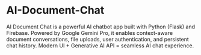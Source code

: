 # AI-Document-Chat
AI Document Chat is a powerful AI chatbot app built with Python (Flask) and Firebase. Powered by Google Gemini Pro, it enables context-aware document conversations, file uploads, user authentication, and persistent chat history. Modern UI + Generative AI API = seamless AI chat experience.

